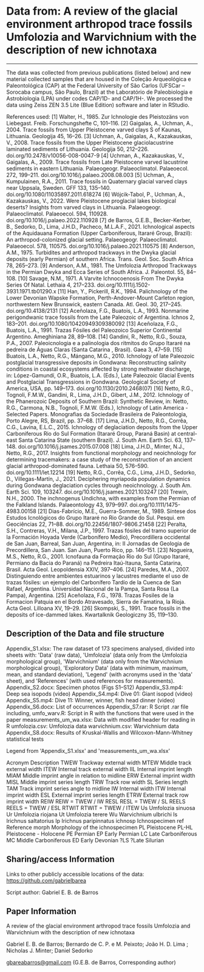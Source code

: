 # Data from:  A review of the glacial environment arthropod trace fossils Umfolozia and Warvichnium with the description of new ichnotaxa
---

The data was collected from previous publications (listed below) and new material collected samples that are housed in the Coleção Arqueológica e Paleontológica (CAP) at the Federal University of São Carlos (UFSCar – Sorocaba campus, São Paulo, Brazil) at the Laboratório de Paleobiologia e Astrobiologia (LPA) under codes CAP/1D- and CAP/1H-. We processed the data using Zeiss ZEN 3.5 Lite (Blue Edition) software and later in RStudio.

References used:
[1]	Walter, H., 1985. Zur Ichnologie des Pleistozäns von Liebegast. Freib. Forschungshefte C, 101–116.
[2]	Gaigalas, A., Uchman, A., 2004. Trace fossils from Upper Pleistocene varved clays S of Kaunas, Lithuania. Geologija 45, 16–26.
[3]	Uchman, A., Gaigalas, A., Kazakauskas, V., 2008. Trace fossils from the Upper Pleistocene glaciolacustrine laminated sediments of Lithuania. Geologija 50, 212–226. doi.org/10.2478/v10056-008-0047-9
[4]	Uchman, A., Kazakauskas, V., Gaigalas, A., 2009. Trace fossils from Late Pleistocene varved lacustrine sediments in eastern Lithuania. Palaeogeogr. Palaeoclimatol. Palaeoecol. 272, 199–211. doi.org/10.1016/j.palaeo.2008.08.003
[5]	Uchman, A., Kumpulainen, R.A., 2011. Trace fossils in Quaternary glacial varved clays near Uppsala, Sweden. GFF 133, 135–140. doi.org/10.1080/11035897.2011.618274
[6]	Wójcik-Tabol, P., Uchman, A., Kazakauskas, V., 2022. Were Pleistocene proglacial lakes biological deserts? Insights from varved clays in Lithuania. Palaeogeogr. Palaeoclimatol. Palaeoecol. 594, 110928. doi.org/10.1016/j.palaeo.2022.110928
[7]	de Barros, G.E.B., Becker-Kerber, B., Sedorko, D., Lima, J.H.D., Pacheco, M.L.A.F., 2021. Ichnological aspects of the Aquidauana Formation (Upper Carboniferous, Itararé Group, Brazil): An arthropod-colonized glacial setting. Palaeogeogr. Palaeoclimatol. Palaeoecol. 578, 110575. doi.org/10.1016/j.palaeo.2021.110575
[8]	Anderson, A.M., 1975. Turbidites and arthropod trackways in the Dwyka glacial deposits (early Permian) of southern Africa. Trans. Geol. Soc. South Africa 78, 265–273.
[9]	Anderson, A.M., 1981. The Umfolozia Arthropod Trackways in the Permian Dwyka and Ecca Series of South Africa. J. Paleontol. 55, 84–108.
[10]	Savage, N.M., 1971. A Varvite Ichnocoenosis From The Dwyka Series Of Natal. Lethaia 4, 217–233. doi.org/10.1111/j.1502-3931.1971.tb01290.x
[11]	Han, Y., Pickerill, R.K., 1994. Palichnology of the Lower Devonian Wapske Formation, Perth-Andover-Mount Carleton region, northwestern New Brunswick, eastern Canada. Atl. Geol. 30, 217–245. doi.org/10.4138/2131
[12]	Aceñolaza, F.G., Buatois, L.A., 1993. Nonmarine perigondwanic trace fossils from the Late Paleozoic of Argentina. Ichnos 2, 183–201. doi.org/10.1080/10420949309380092
[13]	Aceñolaza, F.G., Buatois, L.A., 1991. Trazas Fósiles del Paleozoico Superior Continental Argentino. Ameghiniana 28, 89–108.
[14]	Gandini, R., Netto, R.G., Souza, P.A., 2007. Paleoicnologia e a palinologia dos ritmitos do Grupo Itararé na pedreira de Águas Claras (Santa Catarina , Brasil). Gaea 3, 47–59.
[15]	Buatois, L.A., Netto, R.G., Mángano, M.G., 2010. Ichnology of late Paleozoic postglacial transgressive deposits in Gondwana: Reconstructing salinity conditions in coastal ecosystems affected by strong meltwater discharge, in: López-Gamundí, O.R., Buatois, L.A. (Eds.), Late Paleozoic Glacial Events and Postglacial Transgressions in Gondwana. Geological Society of America, USA, pp. 149–173. doi.org/10.1130/2010.2468(07)
[16]	Netto, R.G., Tognoli, F.M.W., Gandini, R., Lima, J.H.D., Gibert, J.M., 2012. Ichnology of the Phanerozoic Deposits of Southern Brazil: Synthetic Review, in: Netto, R.G., Carmona, N.B., Tognoli, F.M.W. (Eds.), Ichnology of Latin America - Selected Papers. Monografias da Sociedade Brasileira de Paleontologia, Porto Alegre, RS, Brazil, pp. 37–68.
[17]	Lima, J.H.D., Netto, R.G., Corrêa, C.G., Lavina, E.L.C., 2015. Ichnology of deglaciation deposits from the Upper Carboniferous Rio do Sul Formation (Itararé Group, Paraná Basin) at central-east Santa Catarina State (southern Brazil). J. South Am. Earth Sci. 63, 137–148. doi.org/10.1016/j.jsames.2015.07.008
[18]	Lima, J.H.D., Minter, N.J., Netto, R.G., 2017. Insights from functional morphology and neoichnology for determining tracemakers: a case study of the reconstruction of an ancient glacial arthropod-dominated fauna. Lethaia 50, 576–590. doi.org/10.1111/let.12214
[19]	Netto, R.G., Corrêa, C.G., Lima, J.H.D., Sedorko, D., Villegas-Martín, J., 2021. Deciphering myriapoda population dynamics during Gondwana deglaciation cycles through neoichnology. J. South Am. Earth Sci. 109, 103247. doi.org/10.1016/j.jsames.2021.103247
[20]	Trewin, N.H., 2000. The inchnogenus Undichna, with examples from the Permian of the Falkland Islands. Palaeontology 43, 979–997. doi.org/10.1111/1475-4983.00158
[21]	Dias-Fabrício, M.E., Guerra-Sommer, M., 1989. Síntese dos Estudos Icnológicos do Grupo Itararé no Rio Grande do Sul. Pesqui. em Geociências 22, 71–88. doi.org/10.22456/1807-9806.21458
[22]	Peralta, S.H., Contreras, V.H., Milana, J.P., 1997. Trazas fósiles del tramo superior de la Formación Hoyada Verde (Carbonífero Medio), Precordillera occidental de San Juan, Barreal, San Juan, Argentina, in: II Jornadas de Geologia de Precordillera, San Juan. San Juan, Puerto Rico, pp. 146–151.
[23]	Nogueira, M.S., Netto, R.G., 2001. Icnofauna da Formação Rio do Sul (Grupo Itararé, Permiano da Bacia do Paraná) na Pedreira Itaú-Itauna, Santa Catarina, Brasil. Acta Geol. Leopoldensia XXIV, 397–406.
[24]	Paredes, M.A., 2007. Distinguiendo entre ambientes estuarinos y lacustres mediante el uso de trazas fósiles: un ejemplo del Carbonífero Tardío de la Cuenca de San Rafael, Argentina. Universidad Nacional de la Pampa, Santa Rosa (La Pampa), Argentina.
[25]	Aceñolaza, F.G., 1978. Trazas Fosiles de la Formacion Patquia en el Bordo Atravesado, Sierra de Famatina, la Rioja. Acta Geol. Lilloana XV, 19–29.
[26]	Skompski, S., 1991. Trace fossils in the deposits of ice-dammed lakes. Kwartalknik Geologiczny 35, 119–130.

## Description of the Data and file structure

Appendix_S1.xlsx: The raw dataset of 173 specimens analysed, divided into sheets with: 'Data' (raw data), 'Umfolozia' (data only from the Umfolozia morphological group), 'Warvichnium' (data only from the Warvichnium morphological group), 'Exploratory Data' (data with minimum, maximum, mean, and standard deviation), 'Legend' (with acronyms used in the 'data' sheet), and 'References' (with used references for measurements).
Appendix_S2.docx: Specimen photos (Figs S1–S12)
Appendix_S3.mp4: Deep sea isopods (video)
Appendix_S4.mp4: Dive 01: Giant isopod (video)
Appendix_S5.mp4: Dive 11: Winner, winner, fish head dinner (video)
Appendix_S6.docx: List of occurrences
Appendix_S7.rar: R Script .rar file including,
	umfo_warv.R: Script in R with the functions that were used in the paper
	measurements_um_wa.xlsx: Data with modified header for reading in R
	umfolozia.csv: Umfolozia data
	warvichnium.csv: Warvichnium data
Appendix_S8.docx: Results of Kruskal-Wallis and Wilcoxon-Mann-Whitney statistical tests

Legend from 'Appendix_S1.xlsx' and 'measurements_um_wa.xlsx'

Acronym	Description
TWEW	Trackway external width
MTEW	Middle track external width
ITEW	Internal track external width
IIL	Internal imprint length
MIAM	Middle imprint angle in relation to midline 
ERW	External imprint width
MISL	Middle imprint series length
TRW	Track row width 
SL	Series length
TAM	Track imprint series angle to midline 
IW	Internal width 
ITW	Internal imprint width 
ESL	External imprint series length
ETRW	External track row imprint width 
REIW	REIW = TWEW / IW
RESL	RESL = TWEW / SL
REELS	REELS = TWEW / ESL
RTWIT	RTWIT = TWEW / ITEW
Us	Umfolozia sinuosa
Ur	Umfolozia riojana
Ut	Umfolozia terere
Wu	Warvichnium ulbrichi
Is	Irichnus saltatorius
Ip	Irichnus paripinnatus
ichnosp	Ichnospecimen
ref	Reference
morph	Morphology of the ichnospecimen
PL	Pleistocene
PL-HL	Pleistocene - Holocene 
PE	Permian
EP	Early Permian 
LC	Late Carboniferous
MC	Middle Carboniferous
ED	Early Devonian
?LS	?Late Silurian
	
## Sharing/access Information

Links to other publicly accessible locations of the data: https://github.com/gabrielbarea

Script author: Gabriel E. B. de Barros

## Paper Information

A review of the glacial environment arthropod trace fossils Umfolozia and Warvichnium with the description of new ichnotaxa

Gabriel E. B. de Barros; Bernardo de C. P. e M. Peixoto; João H. D. Lima ; Nicholas J. Minter; Daniel Sedorko

gbareabarros@gmail.com (G.E.B. de Barros, Corresponding author)
